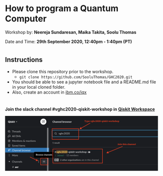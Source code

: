 # How to program a Quantum Computer
Workshop by: **Neereja Sundaresan, Maika Takita, Soolu Thomas**

Date and Time: **29th September 2020, 12:40pm - 1:40pm (PT)**

#

## Instructions

- Please clone this repository prior to the workshop.
    - `git clone https://github.com/SooluThomas/GHC2020.git`
- You should be able to see a jupyter notebook file and a README.md file in your local cloned folder.
- Also, create an account in [ibm.co/iqx](https://ibm.co/iqx)

#

**Join the slack channel #vghc2020-qiskit-workshop in [Qiskit Workspace]((http://ibm.co/joinqiskitslack) )**


![Slack help](images/slack_help.png)
